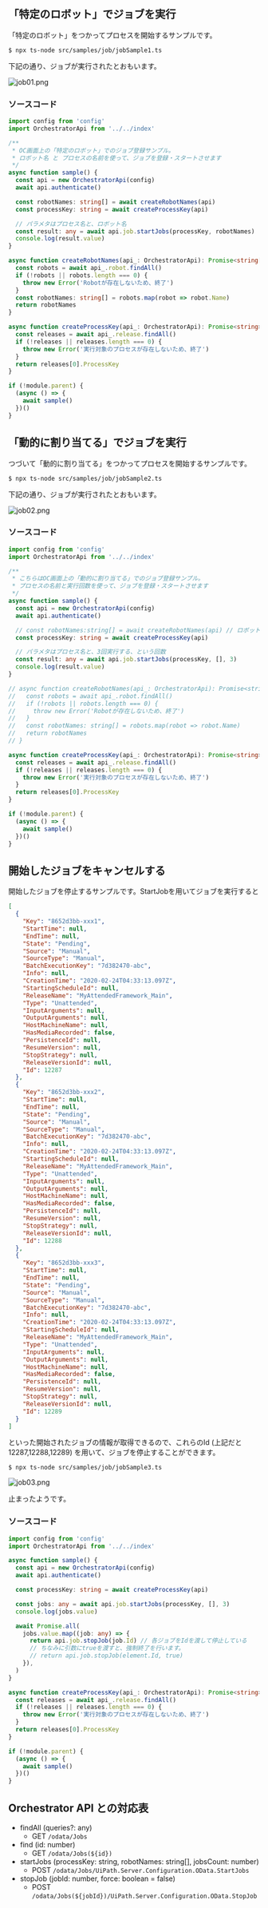 ## 「特定のロボット」でジョブを実行

「特定のロボット」をつかってプロセスを開始するサンプルです。

```console
$ npx ts-node src/samples/job/jobSample1.ts
```

下記の通り、ジョブが実行されたとおもいます。

![job01.png](https://qiita-image-store.s3.ap-northeast-1.amazonaws.com/0/73777/c5eed3ef-c329-2e39-fd78-efd15035fa27.png)


### ソースコード

```typescript
import config from 'config'
import OrchestratorApi from '../../index'

/**
 * OC画面上の「特定のロボット」でのジョブ登録サンプル。
 * ロボット名 と プロセスの名前を使って、ジョブを登録・スタートさせます
 */
async function sample() {
  const api = new OrchestratorApi(config)
  await api.authenticate()

  const robotNames: string[] = await createRobotNames(api)
  const processKey: string = await createProcessKey(api)

  // パラメタはプロセス名と、ロボット名
  const result: any = await api.job.startJobs(processKey, robotNames)
  console.log(result.value)
}

async function createRobotNames(api_: OrchestratorApi): Promise<string[]> {
  const robots = await api_.robot.findAll()
  if (!robots || robots.length === 0) {
    throw new Error('Robotが存在しないため、終了')
  }
  const robotNames: string[] = robots.map(robot => robot.Name)
  return robotNames
}

async function createProcessKey(api_: OrchestratorApi): Promise<string> {
  const releases = await api_.release.findAll()
  if (!releases || releases.length === 0) {
    throw new Error('実行対象のプロセスが存在しないため、終了')
  }
  return releases[0].ProcessKey
}

if (!module.parent) {
  (async () => {
    await sample()
  })()
}
```

## 「動的に割り当てる」でジョブを実行

つづいて「動的に割り当てる」をつかってプロセスを開始するサンプルです。

```console
$ npx ts-node src/samples/job/jobSample2.ts
```

下記の通り、ジョブが実行されたとおもいます。

![job02.png](https://qiita-image-store.s3.ap-northeast-1.amazonaws.com/0/73777/fe6bc1ff-176e-c7ae-b6a6-e6de1e4ed213.png)


### ソースコード

```typescript
import config from 'config'
import OrchestratorApi from '../../index'

/**
 * こちらはOC画面上の「動的に割り当てる」でのジョブ登録サンプル。
 * プロセスの名前と実行回数を使って、ジョブを登録・スタートさせます
 */
async function sample() {
  const api = new OrchestratorApi(config)
  await api.authenticate()

  // const robotNames:string[] = await createRobotNames(api) // ロボット名は使わない
  const processKey: string = await createProcessKey(api)

  // パラメタはプロセス名と、3回実行する、という回数
  const result: any = await api.job.startJobs(processKey, [], 3)
  console.log(result.value)
}

// async function createRobotNames(api_: OrchestratorApi): Promise<string[]> {
//   const robots = await api_.robot.findAll()
//   if (!robots || robots.length === 0) {
//     throw new Error('Robotが存在しないため、終了')
//   }
//   const robotNames: string[] = robots.map(robot => robot.Name)
//   return robotNames
// }

async function createProcessKey(api_: OrchestratorApi): Promise<string> {
  const releases = await api_.release.findAll()
  if (!releases || releases.length === 0) {
    throw new Error('実行対象のプロセスが存在しないため、終了')
  }
  return releases[0].ProcessKey
}

if (!module.parent) {
  (async () => {
    await sample()
  })()
}
```

## 開始したジョブをキャンセルする

開始したジョブを停止するサンプルです。StartJobを用いてジョブを実行すると

```json
[
  {
    "Key": "8652d3bb-xxx1",
    "StartTime": null,
    "EndTime": null,
    "State": "Pending",
    "Source": "Manual",
    "SourceType": "Manual",
    "BatchExecutionKey": "7d382470-abc",
    "Info": null,
    "CreationTime": "2020-02-24T04:33:13.097Z",
    "StartingScheduleId": null,
    "ReleaseName": "MyAttendedFramework_Main",
    "Type": "Unattended",
    "InputArguments": null,
    "OutputArguments": null,
    "HostMachineName": null,
    "HasMediaRecorded": false,
    "PersistenceId": null,
    "ResumeVersion": null,
    "StopStrategy": null,
    "ReleaseVersionId": null,
    "Id": 12287
  },
  {
    "Key": "8652d3bb-xxx2",
    "StartTime": null,
    "EndTime": null,
    "State": "Pending",
    "Source": "Manual",
    "SourceType": "Manual",
    "BatchExecutionKey": "7d382470-abc",
    "Info": null,
    "CreationTime": "2020-02-24T04:33:13.097Z",
    "StartingScheduleId": null,
    "ReleaseName": "MyAttendedFramework_Main",
    "Type": "Unattended",
    "InputArguments": null,
    "OutputArguments": null,
    "HostMachineName": null,
    "HasMediaRecorded": false,
    "PersistenceId": null,
    "ResumeVersion": null,
    "StopStrategy": null,
    "ReleaseVersionId": null,
    "Id": 12288
  },
  {
    "Key": "8652d3bb-xxx3",
    "StartTime": null,
    "EndTime": null,
    "State": "Pending",
    "Source": "Manual",
    "SourceType": "Manual",
    "BatchExecutionKey": "7d382470-abc",
    "Info": null,
    "CreationTime": "2020-02-24T04:33:13.097Z",
    "StartingScheduleId": null,
    "ReleaseName": "MyAttendedFramework_Main",
    "Type": "Unattended",
    "InputArguments": null,
    "OutputArguments": null,
    "HostMachineName": null,
    "HasMediaRecorded": false,
    "PersistenceId": null,
    "ResumeVersion": null,
    "StopStrategy": null,
    "ReleaseVersionId": null,
    "Id": 12289
  }
]
```

といった開始されたジョブの情報が取得できるので、これらのId (上記だと 12287,12288,12289) を用いて、ジョブを停止することができます。


```console
$ npx ts-node src/samples/job/jobSample3.ts
```

![job03.png](https://qiita-image-store.s3.ap-northeast-1.amazonaws.com/0/73777/4c008997-4a53-3aef-e62f-07dd5ced6cb8.png)

止まったようです。

### ソースコード

```typescript
import config from 'config'
import OrchestratorApi from '../../index'

async function sample() {
  const api = new OrchestratorApi(config)
  await api.authenticate()

  const processKey: string = await createProcessKey(api)

  const jobs: any = await api.job.startJobs(processKey, [], 3)
  console.log(jobs.value)

  await Promise.all(
    jobs.value.map((job: any) => {
      return api.job.stopJob(job.Id) // 各ジョブをIdを渡して停止している
      // ちなみに引数にtrueを渡すと、強制終了を行います。
      // return api.job.stopJob(element.Id, true)
    }),
  )
}

async function createProcessKey(api_: OrchestratorApi): Promise<string> {
  const releases = await api_.release.findAll()
  if (!releases || releases.length === 0) {
    throw new Error('実行対象のプロセスが存在しないため、終了')
  }
  return releases[0].ProcessKey
}

if (!module.parent) {
  (async () => {
    await sample()
  })()
}
```



## Orchestrator API との対応表

- findAll (queries?: any)
    - GET ``/odata/Jobs``
- find (id: number)
    - GET ``/odata/Jobs(${id})``
- startJobs (processKey: string, robotNames: string[], jobsCount: number)
    - POST ``/odata/Jobs/UiPath.Server.Configuration.OData.StartJobs``
- stopJob (jobId: number, force: boolean = false)
    - POST ``/odata/Jobs(${jobId})/UiPath.Server.Configuration.OData.StopJob``
